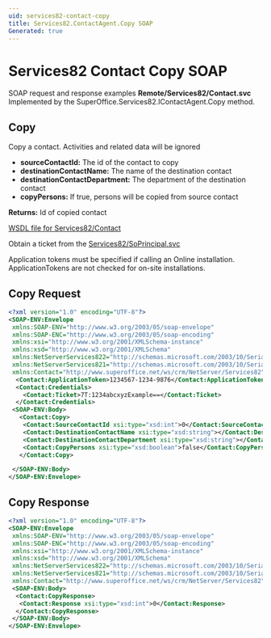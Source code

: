```yaml
---
uid: services82-contact-copy
title: Services82.ContactAgent.Copy SOAP
Generated: true
---
```


# Services82 Contact Copy SOAP

SOAP request and response examples **Remote/Services82/Contact.svc**
Implemented by the <see cref="M:SuperOffice.Services82.IContactAgent.Copy">SuperOffice.Services82.IContactAgent.Copy</see> method.

## Copy

Copy a contact. Activities and related data will be ignored

* **sourceContactId:** The id of the contact to copy
* **destinationContactName:** The name of the destination contact
* **destinationContactDepartment:** The department of the destination contact
* **copyPersons:** If true, persons will be copied from source contact

**Returns:** Id of copied contact


[WSDL file for Services82/Contact](../Services82-Contact.md)

Obtain a ticket from the [Services82/SoPrincipal.svc](../SoPrincipal/SoPrincipal.md)

Application tokens must be specified if calling an Online installation. ApplicationTokens are not checked for on-site installations.

## Copy Request

```xml
<?xml version="1.0" encoding="UTF-8"?>
<SOAP-ENV:Envelope
 xmlns:SOAP-ENV="http://www.w3.org/2003/05/soap-envelope"
 xmlns:SOAP-ENC="http://www.w3.org/2003/05/soap-encoding"
 xmlns:xsi="http://www.w3.org/2001/XMLSchema-instance"
 xmlns:xsd="http://www.w3.org/2001/XMLSchema"
 xmlns:NetServerServices822="http://schemas.microsoft.com/2003/10/Serialization/Arrays"
 xmlns:NetServerServices821="http://schemas.microsoft.com/2003/10/Serialization/"
 xmlns:Contact="http://www.superoffice.net/ws/crm/NetServer/Services82">
  <Contact:ApplicationToken>1234567-1234-9876</Contact:ApplicationToken>
  <Contact:Credentials>
    <Contact:Ticket>7T:1234abcxyzExample==</Contact:Ticket>
  </Contact:Credentials>
 <SOAP-ENV:Body>
   <Contact:Copy>
    <Contact:SourceContactId xsi:type="xsd:int">0</Contact:SourceContactId>
    <Contact:DestinationContactName xsi:type="xsd:string"></Contact:DestinationContactName>
    <Contact:DestinationContactDepartment xsi:type="xsd:string"></Contact:DestinationContactDepartment>
    <Contact:CopyPersons xsi:type="xsd:boolean">false</Contact:CopyPersons>
   </Contact:Copy>

 </SOAP-ENV:Body>
</SOAP-ENV:Envelope>

```


## Copy Response

```xml
<?xml version="1.0" encoding="UTF-8"?>
<SOAP-ENV:Envelope
 xmlns:SOAP-ENV="http://www.w3.org/2003/05/soap-envelope"
 xmlns:SOAP-ENC="http://www.w3.org/2003/05/soap-encoding"
 xmlns:xsi="http://www.w3.org/2001/XMLSchema-instance"
 xmlns:xsd="http://www.w3.org/2001/XMLSchema"
 xmlns:NetServerServices822="http://schemas.microsoft.com/2003/10/Serialization/Arrays"
 xmlns:NetServerServices821="http://schemas.microsoft.com/2003/10/Serialization/"
 xmlns:Contact="http://www.superoffice.net/ws/crm/NetServer/Services82">
 <SOAP-ENV:Body>
  <Contact:CopyResponse>
   <Contact:Response xsi:type="xsd:int">0</Contact:Response>
  </Contact:CopyResponse>
 </SOAP-ENV:Body>
</SOAP-ENV:Envelope>

```

